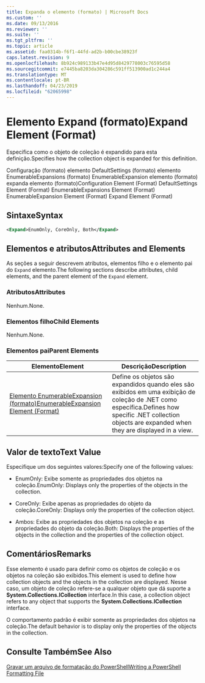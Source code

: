 ```yaml
---
title: Expanda o elemento (formato) | Microsoft Docs
ms.custom: ''
ms.date: 09/13/2016
ms.reviewer: ''
ms.suite: ''
ms.tgt_pltfrm: ''
ms.topic: article
ms.assetid: faa0314b-f6f1-44fd-ad2b-b00cbe38923f
caps.latest.revision: 9
ms.openlocfilehash: 8b924c989133b47e4d95d8429778003c76595d58
ms.sourcegitcommit: e7445ba8203da304286c591ff513900ad1c244a4
ms.translationtype: MT
ms.contentlocale: pt-BR
ms.lasthandoff: 04/23/2019
ms.locfileid: "62065998"
---
```

# <a name="expand-element-format"></a><span data-ttu-id="9ff2e-102">Elemento Expand (formato)</span><span class="sxs-lookup"><span data-stu-id="9ff2e-102">Expand Element (Format)</span></span>

<span data-ttu-id="9ff2e-103">Especifica como o objeto de coleção é expandido para esta definição.</span><span class="sxs-lookup"><span data-stu-id="9ff2e-103">Specifies how the collection object is expanded for this definition.</span></span>

<span data-ttu-id="9ff2e-104">Configuração (formato) elemento DefaultSettings (formato) elemento EnumerableExpansions (formato) EnumerableExpansion elemento (formato) expanda elemento (formato)</span><span class="sxs-lookup"><span data-stu-id="9ff2e-104">Configuration Element (Format) DefaultSettings Element (Format) EnumerableExpansions Element (Format) EnumerableExpansion Element (Format) Expand Element (Format)</span></span>

## <a name="syntax"></a><span data-ttu-id="9ff2e-105">Sintaxe</span><span class="sxs-lookup"><span data-stu-id="9ff2e-105">Syntax</span></span>

```xml
<Expand>EnumOnly, CoreOnly, Both</Expand>
```

## <a name="attributes-and-elements"></a><span data-ttu-id="9ff2e-106">Elementos e atributos</span><span class="sxs-lookup"><span data-stu-id="9ff2e-106">Attributes and Elements</span></span>

<span data-ttu-id="9ff2e-107">As seções a seguir descrevem atributos, elementos filho e o elemento pai do `Expand` elemento.</span><span class="sxs-lookup"><span data-stu-id="9ff2e-107">The following sections describe attributes, child elements, and the parent element of the `Expand` element.</span></span>

### <a name="attributes"></a><span data-ttu-id="9ff2e-108">Atributos</span><span class="sxs-lookup"><span data-stu-id="9ff2e-108">Attributes</span></span>

<span data-ttu-id="9ff2e-109">Nenhum.</span><span class="sxs-lookup"><span data-stu-id="9ff2e-109">None.</span></span>

### <a name="child-elements"></a><span data-ttu-id="9ff2e-110">Elementos filho</span><span class="sxs-lookup"><span data-stu-id="9ff2e-110">Child Elements</span></span>

<span data-ttu-id="9ff2e-111">Nenhum.</span><span class="sxs-lookup"><span data-stu-id="9ff2e-111">None.</span></span>

### <a name="parent-elements"></a><span data-ttu-id="9ff2e-112">Elementos pai</span><span class="sxs-lookup"><span data-stu-id="9ff2e-112">Parent Elements</span></span>

|<span data-ttu-id="9ff2e-113">Elemento</span><span class="sxs-lookup"><span data-stu-id="9ff2e-113">Element</span></span>|<span data-ttu-id="9ff2e-114">Descrição</span><span class="sxs-lookup"><span data-stu-id="9ff2e-114">Description</span></span>|
|-------------|-----------------|
|[<span data-ttu-id="9ff2e-115">Elemento EnumerableExpansion (formato)</span><span class="sxs-lookup"><span data-stu-id="9ff2e-115">EnumerableExpansion Element (Format)</span></span>](./enumerableexpansion-element-format.md)|<span data-ttu-id="9ff2e-116">Define os objetos são expandidos quando eles são exibidos em uma exibição de coleção de .NET como específica.</span><span class="sxs-lookup"><span data-stu-id="9ff2e-116">Defines how specific .NET collection objects are expanded when they are displayed in a view.</span></span>|

## <a name="text-value"></a><span data-ttu-id="9ff2e-117">Valor de texto</span><span class="sxs-lookup"><span data-stu-id="9ff2e-117">Text Value</span></span>

<span data-ttu-id="9ff2e-118">Especifique um dos seguintes valores:</span><span class="sxs-lookup"><span data-stu-id="9ff2e-118">Specify one of the following values:</span></span>

- <span data-ttu-id="9ff2e-119">EnumOnly: Exibe somente as propriedades dos objetos na coleção.</span><span class="sxs-lookup"><span data-stu-id="9ff2e-119">EnumOnly: Displays only the properties of the objects in the collection.</span></span>

- <span data-ttu-id="9ff2e-120">CoreOnly: Exibe apenas as propriedades do objeto da coleção.</span><span class="sxs-lookup"><span data-stu-id="9ff2e-120">CoreOnly: Displays only the properties of the collection object.</span></span>

- <span data-ttu-id="9ff2e-121">Ambos: Exibe as propriedades dos objetos na coleção e as propriedades do objeto da coleção.</span><span class="sxs-lookup"><span data-stu-id="9ff2e-121">Both: Displays the properties of the objects in the collection and the properties of the collection object.</span></span>

## <a name="remarks"></a><span data-ttu-id="9ff2e-122">Comentários</span><span class="sxs-lookup"><span data-stu-id="9ff2e-122">Remarks</span></span>

<span data-ttu-id="9ff2e-123">Esse elemento é usado para definir como os objetos de coleção e os objetos na coleção são exibidos.</span><span class="sxs-lookup"><span data-stu-id="9ff2e-123">This element is used to define how collection objects and the objects in the collection are displayed.</span></span> <span data-ttu-id="9ff2e-124">Nesse caso, um objeto de coleção refere-se a qualquer objeto que dá suporte a **System.Collections.ICollection** interface.</span><span class="sxs-lookup"><span data-stu-id="9ff2e-124">In this case, a collection object refers to any object that supports the  **System.Collections.ICollection** interface.</span></span>

<span data-ttu-id="9ff2e-125">O comportamento padrão é exibir somente as propriedades dos objetos na coleção.</span><span class="sxs-lookup"><span data-stu-id="9ff2e-125">The default behavior is to display only the properties of the objects in the collection.</span></span>

## <a name="see-also"></a><span data-ttu-id="9ff2e-126">Consulte Também</span><span class="sxs-lookup"><span data-stu-id="9ff2e-126">See Also</span></span>

[<span data-ttu-id="9ff2e-127">Gravar um arquivo de formatação do PowerShell</span><span class="sxs-lookup"><span data-stu-id="9ff2e-127">Writing a PowerShell Formatting File</span></span>](./writing-a-powershell-formatting-file.md)
